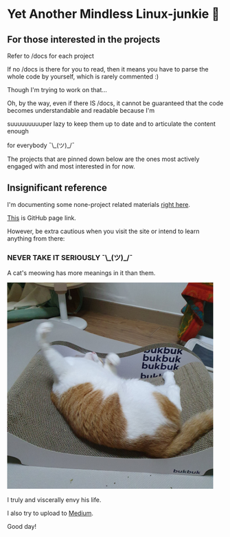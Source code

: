 # Yet Another Mindless Linux-junkie :zany_face:


## For those interested in the projects

Refer to /docs for each project

If no /docs is there for you to read, then it means you have to parse the whole code by yourself, which is rarely commented :)

Though I'm trying to work on that...

Oh, by the way, even if there IS /docs, it cannot be guaranteed that the code becomes  understandable and readable because I'm

suuuuuuuuuper lazy to keep them up to date and to articulate the content enough

for everybody ¯\\\_(ツ)_/¯

The projects that are pinned down below are the ones most actively engaged with and most interested in for now.


## Insignificant reference

I'm documenting some none-project related materials [right here](https://github.com/seantywork/seantywork).

[This](https://seantywork.github.io/seantywork/) is GitHub page link.

However, be extra cautious when you visit the site or intend to learn anything from there:

### NEVER TAKE IT SERIOUSLY ¯\\\_(ツ)_/¯ 

A cat's meowing has more meanings in it than them.

<img src="cat.jpg" width="480">

I truly and viscerally envy his life. 

I also try to upload to [Medium](https://medium.com/@seantywork).

Good day!





